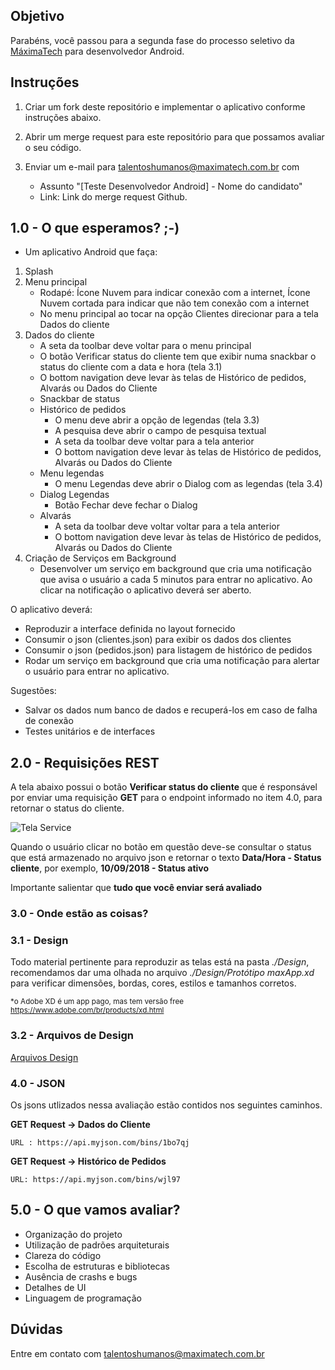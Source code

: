 ## Objetivo

Parabéns, você passou para a segunda fase do processo seletivo da [MáximaTech](https://maximatech.com.br/) para desenvolvedor
Android.

## Instruções

1. Criar um fork deste repositório e implementar o aplicativo conforme instruções abaixo. 
2. Abrir um merge request para este repositório para que possamos avaliar o seu código. 
3. Enviar um e-mail para <talentoshumanos@maximatech.com.br> com

	* Assunto "[Teste Desenvolvedor Android] - Nome do candidato"
	* Link: Link do merge request Github. 

## 1.0 - O que esperamos?  ;-)

* Um aplicativo Android que faça:

1. Splash
2. Menu principal
    * Rodapé: Ícone Nuvem para indicar conexão com a internet, Ícone Nuvem cortada para indicar que não tem conexão com a internet
	* No menu principal ao tocar na opção Clientes direcionar para a tela Dados do cliente
3. Dados do cliente
	* A seta da toolbar deve voltar para o menu principal
	* O botão Verificar status do cliente tem que exibir numa snackbar o status do cliente com a data e hora (tela 3.1)
	* O bottom navigation deve levar às telas de Histórico de pedidos, Alvarás ou Dados do Cliente
    * Snackbar de status
    * Histórico de pedidos
	    * O menu deve abrir a opção de legendas (tela 3.3)
	    * A pesquisa deve abrir o campo de pesquisa textual
	    * A seta da toolbar deve voltar para a tela anterior
	    * O bottom navigation deve levar às telas de Histórico de pedidos, Alvarás ou Dados do Cliente
    * Menu legendas
	    * O menu Legendas deve abrir o Dialog com as legendas (tela 3.4)
    * Dialog Legendas
	    * Botão Fechar deve fechar o Dialog
    * Alvarás
	    * A seta da toolbar deve voltar voltar para a tela anterior
	    * O bottom navigation deve levar às telas de Histórico de pedidos, Alvarás ou Dados do Cliente
4. Criação de Serviços em Background
	* Desenvolver um serviço em background que cria uma notificação que avisa o usuário a cada 5 minutos para entrar no aplicativo. Ao clicar na notificação o aplicativo deverá ser aberto. 
	
O aplicativo deverá:

* Reproduzir a interface definida no layout fornecido
* Consumir o json (clientes.json) para exibir os dados dos clientes
* Consumir o json (pedidos.json) para listagem de histórico de pedidos
* Rodar um serviço em background que cria uma notificação para alertar o usuário para entrar no aplicativo. 


Sugestões:
* Salvar os dados num banco de dados e recuperá-los em caso de falha de conexão
* Testes unitários e de interfaces

## 2.0 - Requisições  REST 

A tela abaixo possui o botão **Verificar status do cliente** que é responsável por enviar uma requisição **GET** para o endpoint informado no item 4.0, para retornar o status do cliente. 

![Tela Service](https://github.com/talentosmaxima/Android/blob/master/Design/Screenshots/3.1%20-%20Cadastro%20do%20cliente%20%E2%80%93%20Snackbar%20de%20status.png)

Quando o usuário clicar no botão em questão deve-se consultar o status que está armazenado no arquivo json e retornar o texto **Data/Hora - Status cliente**, por exemplo, **10/09/2018 - Status ativo** 

Importante salientar que **tudo que você enviar será avaliado**

### 3.0 - Onde estão as coisas? 

### 3.1 - Design 

Todo material pertinente para reproduzir as telas está na pasta *./Design*, recomendamos dar uma olhada no arquivo *./Design/Protótipo maxApp.xd* para verificar dimensões, bordas, cores, estilos e tamanhos corretos.

<sub>*o Adobe XD é um app pago, mas tem versão free https://www.adobe.com/br/products/xd.html <sub>
	
### 3.2 - Arquivos de Design 

[Arquivos Design](https://github.com/talentosmaxima/Android/blob/master/Design/Prot%C3%B3tipo-maxApp.pdf)

### 4.0 - JSON 

Os jsons utlizados nessa avaliação estão contidos nos seguintes caminhos. 

**GET Request -> Dados do Cliente**

	URL : https://api.myjson.com/bins/1bo7qj

**GET Request -> Histórico de Pedidos**

	URL: https://api.myjson.com/bins/wjl97

## 5.0 - O que vamos avaliar?

* Organização do projeto
* Utilização de padrões arquiteturais
* Clareza do código
* Escolha de estruturas e bibliotecas
* Ausência de crashs e bugs
* Detalhes de UI
* Linguagem de programação

## Dúvidas

Entre em contato com <talentoshumanos@maximatech.com.br>
